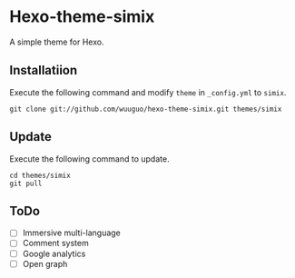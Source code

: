 # Hexo-theme-simix

A simple theme for Hexo.

## Installatiion

Execute the following command and modify `theme` in `_config.yml` to `simix`.

```
git clone git://github.com/wuuguo/hexo-theme-simix.git themes/simix
```

## Update

Execute the following command to update.

```
cd themes/simix
git pull
```

## ToDo

- [ ] Immersive multi-language
- [ ] Comment system
- [ ] Google analytics
- [ ] Open graph
